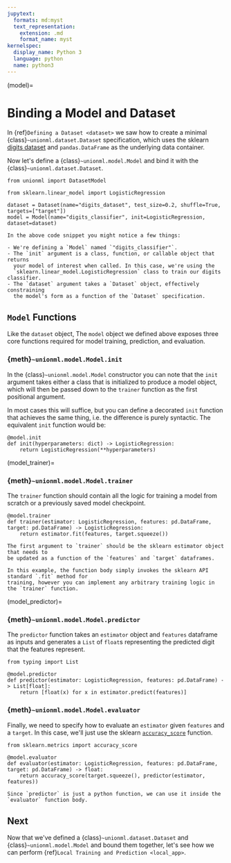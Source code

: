```yaml
---
jupytext:
  formats: md:myst
  text_representation:
    extension: .md
    format_name: myst
kernelspec:
  display_name: Python 3
  language: python
  name: python3
---
```


(model)=

# Binding a Model and Dataset

In {ref}`Defining a Dataset <dataset>` we saw how to create a minimal {class}`~unionml.dataset.Dataset`
specification, which uses the sklearn [digits dataset](https://scikit-learn.org/stable/modules/generated/sklearn.datasets.load_digits.html#sklearn.datasets.load_digits) and `pandas.DataFrame`
as the underlying data container.

Now let's define a {class}`~unionml.model.Model` and bind it with the {class}`~unionml.dataset.Dataset`.

```{code-block} python
from unionml import DatasetModel

from sklearn.linear_model import LogisticRegression

dataset = Dataset(name="digits_dataset", test_size=0.2, shuffle=True, targets=["target"])
model = Model(name="digits_classifier", init=LogisticRegression, dataset=dataset)
```

```{note}
In the above code snippet you might notice a few things:

- We're defining a `Model` named `"digits_classifier"`.
- The `init` argument is a class, function, or callable object that returns
  your model of interest when called. In this case, we're using the
  `sklearn.linear_model.LogisticRegression` class to train our digits classifier.
- The `dataset` argument takes a `Dataset` object, effectively constraining
  the model's form as a function of the `Dataset` specification.
```

## `Model` Functions

Like the `dataset` object, The `model` object we defined above exposes three
core functions required for model training, prediction, and evaluation.

### {meth}`~unionml.model.Model.init`

In the {class}`~unionml.model.Model` constructor you can note that the `init` argument
takes either a class that is initialized to produce a model object, which will then be passed
down to the `trainer` function as the first positional argument.

In most cases this will suffice, but you can define a decorated `init`
function that achieves the same thing, i.e. the difference is purely syntactic.
The equivalent `init` function would be:

```{code-block} python
@model.init
def init(hyperparameters: dict) -> LogisticRegression:
    return LogisticRegression(**hyperparameters)
```


(model_trainer)=
### {meth}`~unionml.model.Model.trainer`

The `trainer` function should contain all the logic for training a model from
scratch or a previously saved model checkpoint.

```{code-block} python
@model.trainer
def trainer(estimator: LogisticRegression, features: pd.DataFrame, target: pd.DataFrame) -> LogisticRegression:
    return estimator.fit(features, target.squeeze())
```

```{note}
The first argument to `trainer` should be the sklearn estimator object that needs to
be updated as a function of the `features` and `target` dataframes.

In this example, the function body simply invokes the sklearn API standard `.fit` method for
training, however you can implement any arbitrary training logic in the `trainer` function.
```

(model_predictor)=

### {meth}`~unionml.model.Model.predictor`

The `predictor` function takes an `estimator` object and `features` dataframe as inputs
and generates a `List` of `float`s representing the predicted digit that the features
represent.

```{code-block} python
from typing import List

@model.predictor
def predictor(estimator: LogisticRegression, features: pd.DataFrame) -> List[float]:
    return [float(x) for x in estimator.predict(features)]
```

### {meth}`~unionml.model.Model.evaluator`

Finally, we need to specify how to evaluate an `estimator` given `features` and a `target`.
In this case, we'll just use the sklearn [`accuracy_score`](https://scikit-learn.org/stable/modules/generated/sklearn.metrics.accuracy_score.html) function.

```{code-block} python
from sklearn.metrics import accuracy_score

@model.evaluator
def evaluator(estimator: LogisticRegression, features: pd.DataFrame, target: pd.DataFrame) -> float:
    return accuracy_score(target.squeeze(), predictor(estimator, features))
```

```{note}
Since `predictor` is just a python function, we can use it inside the `evaluator` function body.
```

## Next

Now that we've defined a {class}`~unionml.dataset.Dataset` and {class}`~unionml.model.Model` and bound them
together, let's see how we can perform {ref}`Local Training and Prediction <local_app>`.
